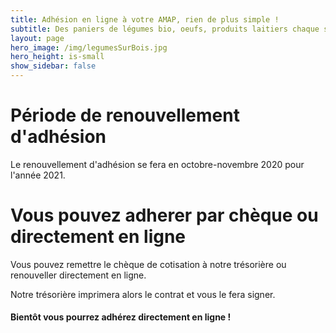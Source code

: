 ```yaml
---
title: Adhésion en ligne à votre AMAP, rien de plus simple !
subtitle: Des paniers de légumes bio, oeufs, produits laitiers chaque semaine...
layout: page
hero_image: /img/legumesSurBois.jpg
hero_height: is-small
show_sidebar: false
---
```


# Période de renouvellement d'adhésion

Le renouvellement d'adhésion se fera en octobre-novembre 2020 pour l'année 2021.

# Vous pouvez adherer par chèque ou directement en ligne

Vous pouvez remettre le chèque de cotisation à notre trésorière ou renouveller directement en ligne.

Notre trésorière imprimera alors le contrat et vous le fera signer.

#### Bientôt vous pourrez adhérez directement en ligne !
